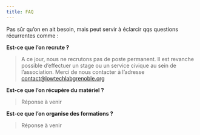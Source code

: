 ```yaml
---
title: FAQ
---
```


Pas sûr qu’on en ait besoin, mais peut servir à éclarcir qqs questions récurrentes comme :

**Est-ce que l’on recrute ?**

> A ce jour, nous ne recrutons pas de poste permanent. Il est revanche possible d’effectuer un stage ou un service civique au sein de l’association. Merci de nous contacter à l’adresse [contact@lowtechlabgrenoble.org](contact@lowtechlabgrenoble.org)

**Est-ce que l’on récupère du matériel ?**

> Réponse à venir

**Est-ce que l’on organise des formations ?**

> Réponse à venir
